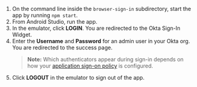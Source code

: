 1. On the command line inside the `browser-sign-in` subdirectory, start the <StackSelector snippet="applang" noSelector inline /> app by running `npm start`.
2. From Android Studio, run the app.
3. In the emulator, click **LOGIN**. You are redirected to the Okta Sign-In Widget.
4. Enter the **Username** and **Password** for an admin user in your Okta org. You are redirected to the success page.
    > **Note:** Which authenticators appear during sign-in depends on how your [application sign-on policy](https://help.okta.com/en/prod/okta_help_CSH.htm#ext-about-asop) is configured.
5. Click **LOGOUT** in the emulator to sign out of the <StackSelector snippet="applang" noSelector inline /> app.
